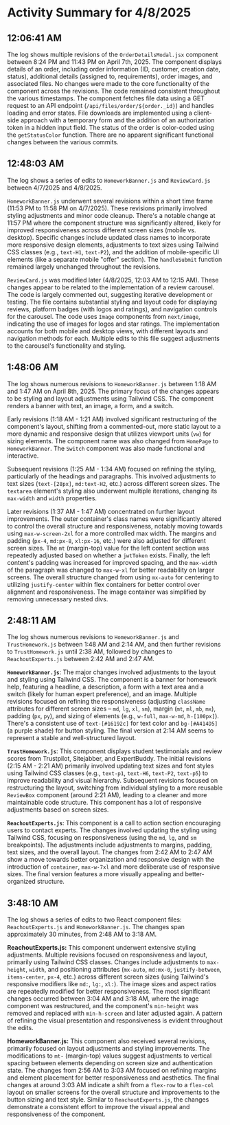 # Activity Summary for 4/8/2025

## 12:06:41 AM
The log shows multiple revisions of the `OrderDetailsModal.jsx` component between 8:24 PM and 11:43 PM on April 7th, 2025.  The component displays details of an order, including order information (ID, customer, creation date, status), additional details (assigned to, requirements), order images, and associated files.  No changes were made to the core functionality of the component across the revisions.  The code remained consistent throughout the various timestamps.  The component fetches file data using a GET request to an API endpoint (`/api/files/order/${order._id}`) and handles loading and error states.  File downloads are implemented using a client-side approach with a temporary form and the addition of an authorization token in a hidden input field.  The status of the order is color-coded using the `getStatusColor` function.  There are no apparent significant functional changes between the various commits.


## 12:48:03 AM
The log shows a series of edits to `HomeworkBanner.js` and `ReviewCard.js` between 4/7/2025 and 4/8/2025.

`HomeworkBanner.js` underwent several revisions within a short time frame (11:53 PM to 11:58 PM on 4/7/2025).  These revisions primarily involved styling adjustments and minor code cleanup.  There's a notable change at 11:57 PM where the component structure was significantly altered, likely for improved responsiveness across different screen sizes (mobile vs. desktop).  Specific changes include updated class names to incorporate more responsive design elements, adjustments to text sizes using Tailwind CSS classes (e.g., `text-H1`, `text-P2`), and the addition of mobile-specific UI elements (like a separate mobile "offer" section).  The `handleSubmit` function remained largely unchanged throughout the revisions.


`ReviewCard.js` was modified later (4/8/2025, 12:03 AM to 12:15 AM).  These changes appear to be related to the implementation of a review carousel.  The code is largely commented out, suggesting iterative development or testing. The file contains substantial styling and layout code for displaying reviews, platform badges (with logos and ratings), and navigation controls for the carousel.  The code uses `Image` components from `next/image`, indicating the use of images for logos and star ratings.  The implementation accounts for both mobile and desktop views, with different layouts and navigation methods for each.  Multiple edits to this file suggest adjustments to the carousel's functionality and styling.


## 1:48:06 AM
The log shows numerous revisions to `HomeworkBanner.js` between 1:18 AM and 1:47 AM on April 8th, 2025.  The primary focus of the changes appears to be styling and layout adjustments using Tailwind CSS.  The component renders a banner with text, an image, a form, and a switch.

Early revisions (1:18 AM - 1:21 AM) involved significant restructuring of the component's layout, shifting from a commented-out, more static layout to a more dynamic and responsive design that utilizes viewport units (`vw`) for sizing elements.  The component name was also changed from `HomePage` to `HomeworkBanner`.  The `Switch` component was also made functional and interactive.

Subsequent revisions (1:25 AM - 1:34 AM) focused on refining the styling, particularly of the headings and paragraphs.  This involved adjustments to text sizes (`text-[28px]`, `md:text-H2`, etc.) across different screen sizes.  The `textarea` element's styling also underwent multiple iterations, changing its `max-width` and `width` properties.

Later revisions (1:37 AM - 1:47 AM) concentrated on further layout improvements.  The outer container's class names were significantly altered to control the overall structure and responsiveness, notably moving towards using `max-w-screen-2xl` for a more controlled max width.  The margins and padding (`px-4`, `md:px-8`, `xl:px-16`, etc.) were also adjusted for different screen sizes.  The `mt` (margin-top) value for the left content section was repeatedly adjusted based on whether a `jwtToken` exists.  Finally,  the left content's padding was increased for improved spacing, and the `max-width` of the paragraph was changed to `max-w-xl` for better readability on larger screens.  The overall structure changed from using `mx-auto` for centering to utilizing `justify-center` within flex containers for better control over alignment and responsiveness.  The image container was simplified by removing unnecessary nested divs.


## 2:48:11 AM
The log shows numerous revisions to `HomeworkBanner.js` and `TrustHomework.js` between 1:48 AM and 2:14 AM, and then further revisions to `TrustHomework.js` until 2:38 AM, followed by changes to `ReachoutExperts.js` between 2:42 AM and 2:47 AM.

**`HomeworkBanner.js`**:  The major changes involved adjustments to the layout and styling using Tailwind CSS.  The component is a banner for homework help, featuring a headline, a description, a form with a text area and a switch (likely for human expert preference), and an image.  Multiple revisions focused on refining the responsiveness (adjusting `className` attributes for different screen sizes – `md`, `lg`, `xl`, `sm`),  margin (`mt`, `ml`, `mb`, `mx`), padding (`px`, `py`), and sizing of elements (e.g., `w-full`, `max-w-md`, `h-[100px]`).  There's a consistent use of  `text-[#16192c]` for text color and `bg-[#A414D5]` (a purple shade) for button styling. The final version at 2:14 AM seems to represent a stable and well-structured layout.

**`TrustHomework.js`**: This component displays student testimonials and review scores from Trustpilot, Sitejabber, and ExpertBuddy.  The initial revisions (2:15 AM - 2:21 AM) primarily involved updating text sizes and font styles using Tailwind CSS classes (e.g., `text-p1`, `text-H6`, `text-P2`, `text-p5`) to improve readability and visual hierarchy.  Subsequent revisions focused on restructuring the layout, switching from individual styling to a more reusable `ReviewBox` component (around 2:21 AM), leading to a cleaner and more maintainable code structure. This component has a lot of responsive adjustments based on screen sizes.

**`ReachoutExperts.js`**:  This component is a call to action section encouraging users to contact experts.  The changes involved updating the styling using Tailwind CSS, focusing on responsiveness (using the `md`, `lg`, and `sm` breakpoints).  The adjustments include  adjustments to margins, padding, text sizes, and the overall layout. The changes from 2:42 AM to 2:47 AM  show a move towards better organization and responsive design with the introduction of `container`, `max-w-7xl` and more deliberate use of responsive sizes.  The final version features a more visually appealing and better-organized structure.


## 3:48:10 AM
The log shows a series of edits to two React component files: `ReachoutExperts.js` and `HomeworkBanner.js`.  The changes span approximately 30 minutes, from 2:48 AM to 3:18 AM.

**ReachoutExperts.js:**  This component underwent extensive styling adjustments.  Multiple revisions focused on responsiveness and layout, primarily using Tailwind CSS classes.  Changes include adjustments to `max-height`, `width`, and  positioning attributes  (`mx-auto`, `md:mx-0`, `justify-between`, `items-center`,  `px-4`, etc.) across different screen sizes (using Tailwind's responsive modifiers like `md:`, `lg:`, `xl:`). The image sizes and aspect ratios are repeatedly modified for better responsiveness. The most significant changes occurred between 3:04 AM and 3:18 AM, where the image component was restructured, and the component's `min-height` was removed and replaced with `min-h-screen` and later adjusted again.  A pattern of refining the visual presentation and responsiveness is evident throughout the edits.


**HomeworkBanner.js:** This component also received several revisions, primarily focused on layout adjustments and styling improvements.  The modifications to `mt-` (margin-top) values suggest adjustments to vertical spacing  between elements depending on screen size and authentication state.  The changes from 2:56 AM to 3:03 AM focused on refining margins and element placement for better responsiveness and aesthetics. The final changes at around 3:03 AM indicate a shift from a `flex-row` to a `flex-col` layout on smaller screens for the overall structure and improvements to the button sizing and text style.  Similar to `ReachoutExperts.js`, the changes demonstrate a consistent effort to improve the visual appeal and responsiveness of the component.
